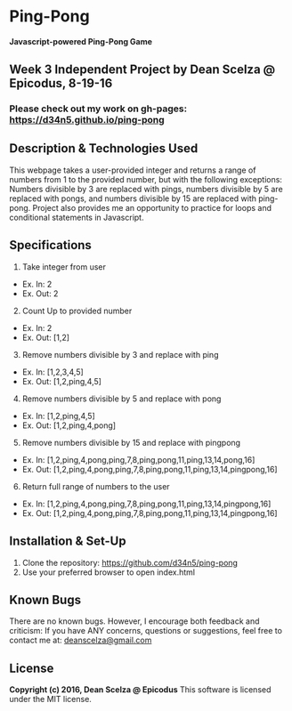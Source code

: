 # Ping-Pong #

#### Javascript-powered Ping-Pong Game ####

## Week 3 Independent Project by Dean Scelza @ Epicodus, 8-19-16 ##

### Please check out my work on gh-pages: https://d34n5.github.io/ping-pong

## Description & Technologies Used
This webpage takes a user-provided integer and returns a range of numbers from 1 to the provided number, but with the following exceptions: Numbers divisible by 3 are replaced with pings, numbers divisible by 5 are replaced with pongs, and numbers divisible by 15 are replaced with ping-pong.  Project also provides me an opportunity to practice for loops and conditional statements in Javascript.

## Specifications
1. Take integer from user
 - Ex. In: 2
 - Ex. Out: 2
2. Count Up to provided number
- Ex. In: 2
- Ex. Out: [1,2]
3. Remove numbers divisible by 3 and replace with ping
- Ex. In: [1,2,3,4,5]
- Ex. Out: [1,2,ping,4,5]
4. Remove numbers divisible by 5 and replace with pong
- Ex. In: [1,2,ping,4,5]
- Ex. Out: [1,2,ping,4,pong]
5. Remove numbers divisible by 15 and replace with pingpong
- Ex. In: [1,2,ping,4,pong,ping,7,8,ping,pong,11,ping,13,14,pong,16]
- Ex. Out: [1,2,ping,4,pong,ping,7,8,ping,pong,11,ping,13,14,pingpong,16]
6. Return full range of numbers to the user
- Ex. In: [1,2,ping,4,pong,ping,7,8,ping,pong,11,ping,13,14,pingpong,16]
- Ex. Out: [1,2,ping,4,pong,ping,7,8,ping,pong,11,ping,13,14,pingpong,16]


## Installation & Set-Up
1. Clone the repository: https://github.com/d34n5/ping-pong
2. Use your preferred browser to open index.html

## Known Bugs
There are no known bugs.  However, I encourage both feedback and criticism: If you have ANY concerns, questions or suggestions, feel free to contact me at:  deanscelza@gmail.com

## License
**Copyright (c) 2016, Dean Scelza @ Epicodus**
This software is licensed under the MIT license.
